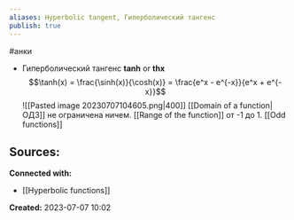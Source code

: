 ```yaml
---
aliases: Hyperbolic tangent, Гиперболический тангенс
publish: true
---
```

#анки


- Гиперболический тангенс **tanh** or **thx** 
  $$\tanh(x) = \frac{\sinh(x)}{\cosh(x)} = \frac{e^x - e^{-x}}{e^x + e^{-x}}$$
  ![[Pasted image 20230707104605.png|400]]
[[Domain of a function|ОДЗ]] не ограничена ничем. [[Range of the function]] от -1 до 1. [[Odd functions]]



**Sources:**
- 


**Connected with:**
- [[Hyperbolic functions]]



**Created:** 2023-07-07 10:02